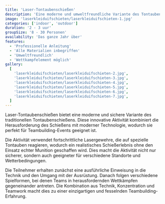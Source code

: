 ```yaml
---
title: 'Laser-Tontaubenschießen'
description: 'Eine moderne und umweltfreundliche Variante des Tontaubenschießens.'
image: 'laserkleiduifschieten/laserkleiduifschieten-1.jpg'
categories: ['indoor', 'outdoor']
duration: '2 - 3 uur'
groupSize: '8 - 30 Personen'
availability: 'Das ganze Jahr über'
features:
  - 'Professionelle Anleitung'
  - 'Alle Materialien inbegriffen'
  - 'Umweltfreundlich'
  - 'Wettkampfelement möglich'
gallery:
  [
    'laserkleiduifschieten/laserkleiduifschieten-2.jpg',
    'laserkleiduifschieten/laserkleiduifschieten-3.jpg',
    'laserkleiduifschieten/laserkleiduifschieten-4.jpg',
    'laserkleiduifschieten/laserkleiduifschieten-5.jpg',
    'laserkleiduifschieten/laserkleiduifschieten-6.jpg',
    'laserkleiduifschieten/laserkleiduifschieten-7.jpg',
  ]
---
```


Laser-Tontaubenschießen bietet eine moderne und sichere Variante des traditionellen Tontaubenschießens. Diese innovative Aktivität kombiniert die Herausforderung des Schießens mit moderner Technologie, wodurch sie perfekt für Teambuilding-Events geeignet ist.

Die Aktivität verwendet fortschrittliche Lasergewehre, die auf spezielle Tontauben reagieren, wodurch ein realistisches Schießerlebnis ohne den Einsatz echter Munition geschaffen wird. Dies macht die Aktivität nicht nur sicherer, sondern auch geeigneter für verschiedene Standorte und Wetterbedingungen.

Die Teilnehmer erhalten zunächst eine ausführliche Einweisung in die Technik und den Umgang mit der Ausrüstung. Danach folgen verschiedene Spielformen, bei denen Teams in herausfordernden Wettkämpfen gegeneinander antreten. Die Kombination aus Technik, Konzentration und Teamwork macht dies zu einer einzigartigen und fesselnden Teambuilding-Erfahrung.
